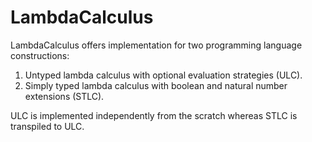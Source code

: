 # LambdaCalculus

LambdaCalculus offers implementation for two programming language constructions: 
  1. Untyped lambda calculus with optional evaluation strategies (ULC).
  2. Simply typed lambda calculus with boolean and natural number extensions (STLC). 

ULC is implemented independently from the scratch whereas STLC is transpiled to ULC.   
